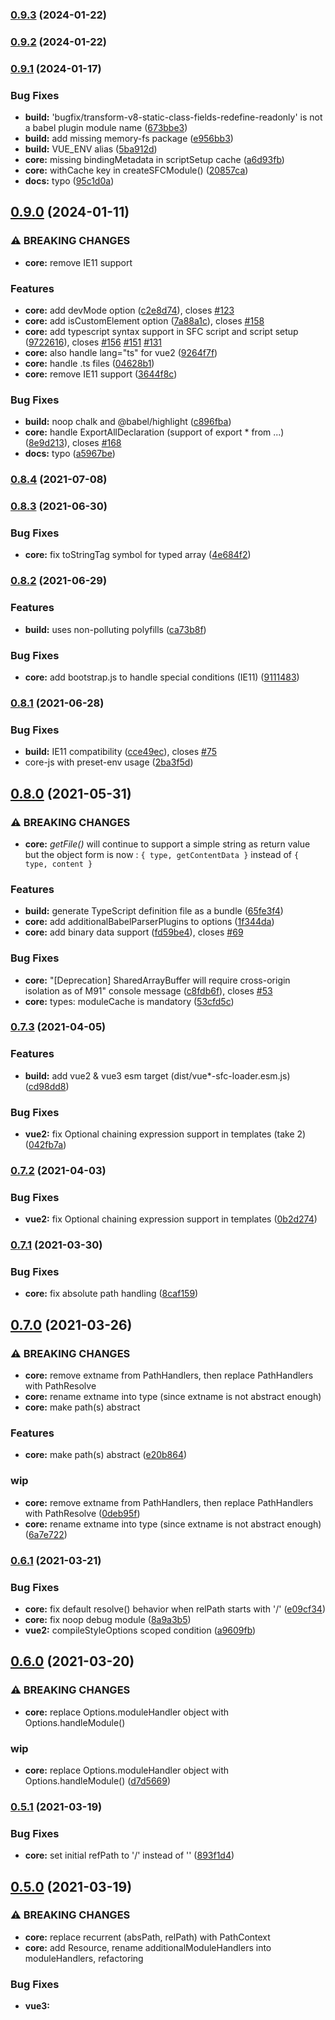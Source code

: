 
### [0.9.3](https://github.com/FranckFreiburger/vue3-sfc-loader/compare/v0.9.2...v0.9.3) (2024-01-22)

### [0.9.2](https://github.com/FranckFreiburger/vue3-sfc-loader/compare/v0.9.1...v0.9.2) (2024-01-22)

### [0.9.1](https://github.com/FranckFreiburger/vue3-sfc-loader/compare/v0.9.0...v0.9.1) (2024-01-17)


### Bug Fixes

* **build:** 'bugfix/transform-v8-static-class-fields-redefine-readonly' is not a babel plugin module name ([673bbe3](https://github.com/FranckFreiburger/vue3-sfc-loader/commit/673bbe3d6193ba419c71475a536de7db852193cf))
* **build:** add missing memory-fs package ([e956bb3](https://github.com/FranckFreiburger/vue3-sfc-loader/commit/e956bb33386bb08a2121a26387f84c8788851402))
* **build:** VUE_ENV alias ([5ba912d](https://github.com/FranckFreiburger/vue3-sfc-loader/commit/5ba912d9f3a2a6b16073ccaa308ff9006b765e26))
* **core:** missing bindingMetadata in scriptSetup cache ([a6d93fb](https://github.com/FranckFreiburger/vue3-sfc-loader/commit/a6d93fb60883ef21cd8fcea5161a4d63ccec2e4e))
* **core:** withCache key in createSFCModule() ([20857ca](https://github.com/FranckFreiburger/vue3-sfc-loader/commit/20857ca425d36005307cfc5e7e51275ed93c42f7))
* **docs:** typo ([95c1d0a](https://github.com/FranckFreiburger/vue3-sfc-loader/commit/95c1d0aeda9f1e1e482018ea1d030193edaed302))

## [0.9.0](https://github.com/FranckFreiburger/vue3-sfc-loader/compare/v0.8.4...v0.9.0) (2024-01-11)


### ⚠ BREAKING CHANGES

* **core:** remove IE11 support

### Features

* **core:** add devMode option ([c2e8d74](https://github.com/FranckFreiburger/vue3-sfc-loader/commit/c2e8d7435d7221d751e51679bfbe0c2dafed607f)), closes [#123](https://github.com/FranckFreiburger/vue3-sfc-loader/issues/123)
* **core:** add isCustomElement option ([7a88a1c](https://github.com/FranckFreiburger/vue3-sfc-loader/commit/7a88a1c484b7ee9b16af7ae0531631fc0876ff95)), closes [#158](https://github.com/FranckFreiburger/vue3-sfc-loader/issues/158)
* **core:** add typescript syntax support in SFC script and script setup ([9722616](https://github.com/FranckFreiburger/vue3-sfc-loader/commit/9722616af301819a80eeb8b4e454023d143078c9)), closes [#156](https://github.com/FranckFreiburger/vue3-sfc-loader/issues/156) [#151](https://github.com/FranckFreiburger/vue3-sfc-loader/issues/151) [#131](https://github.com/FranckFreiburger/vue3-sfc-loader/issues/131)
* **core:** also handle lang="ts" for vue2 ([9264f7f](https://github.com/FranckFreiburger/vue3-sfc-loader/commit/9264f7f4c63457b7ef17cf7bd32f3d1654aaf4dc))
* **core:** handle .ts files ([04628b1](https://github.com/FranckFreiburger/vue3-sfc-loader/commit/04628b11e0eba80287f16a4a4cabe434932ee565))
* **core:** remove IE11 support ([3644f8c](https://github.com/FranckFreiburger/vue3-sfc-loader/commit/3644f8c3c005a1537f62cc592ccfa1846647b959))


### Bug Fixes

* **build:** noop chalk and @babel/highlight ([c896fba](https://github.com/FranckFreiburger/vue3-sfc-loader/commit/c896fbab5f28096da2dfc5dde1cf629dca75fb43))
* **core:** handle ExportAllDeclaration (support of export * from ...) ([8e9d213](https://github.com/FranckFreiburger/vue3-sfc-loader/commit/8e9d213521ceec93a4062efab8d0fbf1fcd63645)), closes [#168](https://github.com/FranckFreiburger/vue3-sfc-loader/issues/168)
* **docs:** typo ([a5967be](https://github.com/FranckFreiburger/vue3-sfc-loader/commit/a5967be18def9643b51cc8cd070f032fd1520d75))

### [0.8.4](https://github.com/FranckFreiburger/vue3-sfc-loader/compare/v0.8.3...v0.8.4) (2021-07-08)

### [0.8.3](https://github.com/FranckFreiburger/vue3-sfc-loader/compare/v0.8.2...v0.8.3) (2021-06-30)


### Bug Fixes

* **core:** fix toStringTag symbol for typed array ([4e684f2](https://github.com/FranckFreiburger/vue3-sfc-loader/commit/4e684f244f2322cce7477c22c4e7ad1a9b158c3b))

### [0.8.2](https://github.com/FranckFreiburger/vue3-sfc-loader/compare/v8.0.1...v0.8.2) (2021-06-29)


### Features

* **build:** uses non-polluting polyfills ([ca73b8f](https://github.com/FranckFreiburger/vue3-sfc-loader/commit/ca73b8f40321770d3256e565fa5dbc998a5bee5c))


### Bug Fixes

* **core:** add bootstrap.js to handle special conditions (IE11) ([9111483](https://github.com/FranckFreiburger/vue3-sfc-loader/commit/9111483e48a5a63a29cd40c05390939f913abf71))

### [0.8.1](https://github.com/FranckFreiburger/vue3-sfc-loader/compare/v0.8.0...v0.8.1) (2021-06-28)


### Bug Fixes

* **build:** IE11 compatibility ([cce49ec](https://github.com/FranckFreiburger/vue3-sfc-loader/commit/cce49ec23a848822a058ceb586d0a0a502204c28)), closes [#75](https://github.com/FranckFreiburger/vue3-sfc-loader/issues/75)
* core-js with preset-env usage ([2ba3f5d](https://github.com/FranckFreiburger/vue3-sfc-loader/commit/2ba3f5dbf85900b9c6c4cceb37aa1c69ba2c44cf))

## [0.8.0](https://github.com/FranckFreiburger/vue3-sfc-loader/compare/v0.7.3...v0.8.0) (2021-05-31)


### ⚠ BREAKING CHANGES

* **core:** *getFile()* will continue to support a simple string as return value but the object form is now : `{ type, getContentData }` instead of `{ type, content }`

### Features

* **build:** generate TypeScript definition file as a bundle ([65fe3f4](https://github.com/FranckFreiburger/vue3-sfc-loader/commit/65fe3f4e448d926afb388550e230d22fb3b06dfc))
* **core:** add additionalBabelParserPlugins to options ([1f344da](https://github.com/FranckFreiburger/vue3-sfc-loader/commit/1f344da95b21ff51571e7d6e3797ff42cb589813))
* **core:** add binary data support ([fd59be4](https://github.com/FranckFreiburger/vue3-sfc-loader/commit/fd59be499fc8c1e9ae86311294f1b6363679479e)), closes [#69](https://github.com/FranckFreiburger/vue3-sfc-loader/issues/69)


### Bug Fixes

* **core:** "[Deprecation] SharedArrayBuffer will require cross-origin isolation as of M91" console message ([c8fdb6f](https://github.com/FranckFreiburger/vue3-sfc-loader/commit/c8fdb6f26cc80dbdc7f9de2a3926df3c5af0cc01)), closes [#53](https://github.com/FranckFreiburger/vue3-sfc-loader/issues/53)
* **core:** types: moduleCache is mandatory ([53cfd5c](https://github.com/FranckFreiburger/vue3-sfc-loader/commit/53cfd5c72aced3eb2ac0204b0e3b1fd4f933ee54))

### [0.7.3](https://github.com/FranckFreiburger/vue3-sfc-loader/compare/v0.7.2...v0.7.3) (2021-04-05)


### Features

* **build:** add vue2 & vue3 esm target (dist/vue*-sfc-loader.esm.js) ([cd98dd8](https://github.com/FranckFreiburger/vue3-sfc-loader/commit/cd98dd8e2ba527ce2a794d919f7e04d114145685))


### Bug Fixes

* **vue2:** fix Optional chaining expression support in templates (take 2) ([042fb7a](https://github.com/FranckFreiburger/vue3-sfc-loader/commit/042fb7a2258d1cec6648d75a1b73b1bc14d959f3))

### [0.7.2](https://github.com/FranckFreiburger/vue3-sfc-loader/compare/v0.7.1...v0.7.2) (2021-04-03)


### Bug Fixes

* **vue2:** fix Optional chaining expression support in templates ([0b2d274](https://github.com/FranckFreiburger/vue3-sfc-loader/commit/0b2d2746574c0d1b8fbd1c55ff83d010d88a59fd))

### [0.7.1](https://github.com/FranckFreiburger/vue3-sfc-loader/compare/v0.7.0...v0.7.1) (2021-03-30)


### Bug Fixes

* **core:** fix absolute path handling ([8caf159](https://github.com/FranckFreiburger/vue3-sfc-loader/commit/8caf159e664c45b7b92ecc60890ebb97961fb499))

## [0.7.0](https://github.com/FranckFreiburger/vue3-sfc-loader/compare/v0.6.1...v0.7.0) (2021-03-26)


### ⚠ BREAKING CHANGES

* **core:** remove extname from PathHandlers, then replace PathHandlers with PathResolve
* **core:** rename extname into type (since extname is not abstract enough)
* **core:** make path(s) abstract

### Features

* **core:** make path(s) abstract ([e20b864](https://github.com/FranckFreiburger/vue3-sfc-loader/commit/e20b86494abe5522cfe20b9d607f8ff54a0d7af5))


### wip

* **core:** remove extname from PathHandlers, then replace PathHandlers with PathResolve ([0deb95f](https://github.com/FranckFreiburger/vue3-sfc-loader/commit/0deb95f3ef061625a642b2db59c6b71248e5b34c))
* **core:** rename extname into type (since extname is not abstract enough) ([6a7e722](https://github.com/FranckFreiburger/vue3-sfc-loader/commit/6a7e72252d0957c9880bf7c32ae1afe245caec34))

### [0.6.1](https://github.com/FranckFreiburger/vue3-sfc-loader/compare/v0.6.0...v0.6.1) (2021-03-21)


### Bug Fixes

* **core:** fix default resolve() behavior when relPath starts with '/' ([e09cf34](https://github.com/FranckFreiburger/vue3-sfc-loader/commit/e09cf3496ece8be62985a220802c0afbd9a7b3f5))
* **core:** fix noop debug module ([8a9a3b5](https://github.com/FranckFreiburger/vue3-sfc-loader/commit/8a9a3b57bc9a957ab1810faa2ef5f88700ce43a1))
* **vue2:** compileStyleOptions scoped condition ([a9609fb](https://github.com/FranckFreiburger/vue3-sfc-loader/commit/a9609fbcfd8c046f5da8f137d8c5cd830c71635c))

## [0.6.0](https://github.com/FranckFreiburger/vue3-sfc-loader/compare/v0.5.1...v0.6.0) (2021-03-20)


### ⚠ BREAKING CHANGES

* **core:** replace Options.moduleHandler object with Options.handleModule()

### wip

* **core:** replace Options.moduleHandler object with Options.handleModule() ([d7d5669](https://github.com/FranckFreiburger/vue3-sfc-loader/commit/d7d5669969bd9d03a2eeb31cc2f92c68695199a6))

### [0.5.1](https://github.com/FranckFreiburger/vue3-sfc-loader/compare/v0.5.0...v0.5.1) (2021-03-19)


### Bug Fixes

* **core:** set initial refPath to '/' instead of '' ([893f1d4](https://github.com/FranckFreiburger/vue3-sfc-loader/commit/893f1d4d6366942ada1965b25f06deca629c6bf1))

## [0.5.0](https://github.com/FranckFreiburger/vue3-sfc-loader/compare/v0.4.5...v0.5.0) (2021-03-19)


### ⚠ BREAKING CHANGES

* **core:** replace recurrent (absPath, relPath) with PathContext
* **core:** add Resource, rename additionalModuleHandlers into moduleHandlers, refactoring

### Bug Fixes

* **vue3:** <script setup> inlineTemplate ([7ceed8a](https://github.com/FranckFreiburger/vue3-sfc-loader/commit/7ceed8acce96b047895af016da2d5c5a63328928))
* **vue3:** <script setup> use bindingMetadata instead of inlineTemplate ([ce47cc1](https://github.com/FranckFreiburger/vue3-sfc-loader/commit/ce47cc1b0eee052a0db9f986ff01e7ae93618326))


### wip

* **core:** add Resource, rename additionalModuleHandlers into moduleHandlers, refactoring ([e77324a](https://github.com/FranckFreiburger/vue3-sfc-loader/commit/e77324a5260f921f894b19fc1dc01d0818145122))


* **core:** replace recurrent (absPath, relPath) with PathContext ([a5bdd2d](https://github.com/FranckFreiburger/vue3-sfc-loader/commit/a5bdd2d14e542d47e411f65efbbf3c140b7f270a))

### [0.4.5](https://github.com/FranckFreiburger/vue3-sfc-loader/compare/v0.4.4...v0.4.5) (2021-03-15)


### Bug Fixes

* **vue2:** fix vueVersion value ([8a58dc7](https://github.com/FranckFreiburger/vue3-sfc-loader/commit/8a58dc7651a92b08353dbe2ce6e0cf12b60fc235))

### [0.4.4](https://github.com/FranckFreiburger/vue3-sfc-loader/compare/v0.4.3...v0.4.4) (2021-03-15)


### Bug Fixes

* **vue3:** regression with `<script src=` handling (Fixes [#36](https://github.com/FranckFreiburger/vue3-sfc-loader/issues/36)) ([d3200d4](https://github.com/FranckFreiburger/vue3-sfc-loader/commit/d3200d467b7e629c3860a9912c4eba509792adb5))

### [0.4.3](https://github.com/FranckFreiburger/vue3-sfc-loader/compare/v0.4.2...v0.4.3) (2021-03-14)


### Bug Fixes

* **core:** cssVars support ([f112c45](https://github.com/FranckFreiburger/vue3-sfc-loader/commit/f112c451f0cb95b0fa17e4876f2ebb6ac60cf884))

### [0.4.2](https://github.com/FranckFreiburger/vue3-sfc-loader/compare/v0.4.1...v0.4.2) (2021-03-14)


### Features

* **core:** allow output bundle as es6 module (yarn run build --env libraryTargetModule) ([2cbe3e5](https://github.com/FranckFreiburger/vue3-sfc-loader/commit/2cbe3e5f562ad08167f92fd2f1d4c4976feaa5b7))


### Bug Fixes

* **vue2:** add jsx support ([c48e9e2](https://github.com/FranckFreiburger/vue3-sfc-loader/commit/c48e9e24614086c476bb4ee05dc288ec3f3d9b4d))
* **vue3:** fix jsx support ([5442edc](https://github.com/FranckFreiburger/vue3-sfc-loader/commit/5442edc876e5680b6d5c700eef32150bb0495c62))

### [0.4.1](https://github.com/FranckFreiburger/vue3-sfc-loader/compare/v0.3.1...v0.4.1) (2021-03-11)


### Features

* **core:** add vue2 support ([0851103](https://github.com/FranckFreiburger/vue3-sfc-loader/commit/0851103611227009d0179f349a7e4081d85cfd2a))

### [0.3.1](https://github.com/FranckFreiburger/vue3-sfc-loader/compare/v0.3.0...v0.3.1) (2021-03-03)


### Features

* **core:** add custom block support through customBlockHandler() ([1ce1e9b](https://github.com/FranckFreiburger/vue3-sfc-loader/commit/1ce1e9b2a42d94429b3cfda57c75e9138dd0c0ae))
* **core:** enable parallel dependencies downloading ([79846a8](https://github.com/FranckFreiburger/vue3-sfc-loader/commit/79846a88bf1250688eeee88a85f9f0c79e880d7a))

## [0.3.0](https://github.com/FranckFreiburger/vue3-sfc-loader/compare/v0.2.22...v0.3.0) (2021-02-21)


### ⚠ BREAKING CHANGES

* **core:** loadModule() `options` argument is not mutated any more.

### Features

* **core:** abstraction of path management ([b647cb3](https://github.com/FranckFreiburger/vue3-sfc-loader/commit/b647cb39a7b8ee9f591e3d9a3a77e9d26f56eeb9))


### wip

* **core:** enhance loadModule() options management. ([913a616](https://github.com/FranckFreiburger/vue3-sfc-loader/commit/913a6169e248ce6531ba523cb30c36ab814029bf))

### [0.2.22](https://github.com/FranckFreiburger/vue3-sfc-loader/compare/v0.2.21...v0.2.22) (2021-01-23)


### Bug Fixes

* **core:** enable template text interpolation delimiters configuration ([9eb3d33](https://github.com/FranckFreiburger/vue3-sfc-loader/commit/9eb3d337da6e97dae4e0bc0f2e685b409ab6cf05))

### [0.2.21](https://github.com/FranckFreiburger/vue3-sfc-loader/compare/v0.2.20...v0.2.21) (2020-12-14)


### Bug Fixes

* **code:** add missing await ([7290217](https://github.com/FranckFreiburger/vue3-sfc-loader/commit/7290217f35e00e70df7339c38c70123cfee00eab))
* **config:** revert disabling @babel/helpers since it is required ([f767bc4](https://github.com/FranckFreiburger/vue3-sfc-loader/commit/f767bc4f1daa60726dd518dcbc12e7dde067f3e7))

### [0.2.20](https://github.com/FranckFreiburger/vue3-sfc-loader/compare/v0.2.19...v0.2.20) (2020-12-13)


### Features

* **docs:** add stylus example ([1fe4d4f](https://github.com/FranckFreiburger/vue3-sfc-loader/commit/1fe4d4f2f672fc86b27a794fc252a550314a376d))


### Bug Fixes

* **core:** avoid useless template scoped (data-v-...) when (style) scope is not required ([f9c9fe7](https://github.com/FranckFreiburger/vue3-sfc-loader/commit/f9c9fe7f715ef115b697c3388bde30e61b621391))
* **docs:** fix vue3-sfc-loader.js link ([0333913](https://github.com/FranckFreiburger/vue3-sfc-loader/commit/0333913d3bb1c1d77226320c8da71f161f1af1a1))

### [0.2.19](https://github.com/FranckFreiburger/vue3-sfc-loader/compare/v0.2.18...v0.2.19) (2020-12-10)


### Bug Fixes

* **core:** Options.loadModule() return type ([afea8bf](https://github.com/FranckFreiburger/vue3-sfc-loader/commit/afea8bf7ea799fb3ab60d830e89255b191fda726))

### [0.2.18](https://github.com/FranckFreiburger/vue3-sfc-loader/compare/v0.2.17...v0.2.18) (2020-12-08)


### Bug Fixes

* **build:** issue with cross-env-shell and `$npm_package_version` ([72c1539](https://github.com/FranckFreiburger/vue3-sfc-loader/commit/72c1539d08fa506ea1dd704a71fc96862a4ba614))
* **build:** issue with cross-env-shell and `$npm_package_version` ([b2f09c7](https://github.com/FranckFreiburger/vue3-sfc-loader/commit/b2f09c78a1b1a1425ffdf7d6a86105fd2dce3113))
* **core:** allow `descriptor.template.lang` and `descriptor.styles.*.lang` to be dynamically loaded. ([25af387](https://github.com/FranckFreiburger/vue3-sfc-loader/commit/25af3875cfbd35ad94613f04aef538951452b4f3))

### [0.2.17](https://github.com/FranckFreiburger/vue3-sfc-loader/compare/v0.2.16...v0.2.17) (2020-12-08)


### Features

* **core:** enhance moduleCache management ([4ab1dbd](https://github.com/FranckFreiburger/vue3-sfc-loader/commit/4ab1dbda918276a0d7f7d2784537d5cc5f6e360f))


### Bug Fixes

* **core:** call addStyle() with scopeId only if style is scoped ([cd10f83](https://github.com/FranckFreiburger/vue3-sfc-loader/commit/cd10f8344a0dcd3ba6a44733c5feb3e45bc3671b))
* **core:** fix import() path resolution ([33af5e9](https://github.com/FranckFreiburger/vue3-sfc-loader/commit/33af5e96a68ce077a1de80222a042b48247323c4))
* **core:** fix module cache handling ([80907a4](https://github.com/FranckFreiburger/vue3-sfc-loader/commit/80907a40d68759db35d9af3696828c47444e4dc6))

### [0.2.16](https://github.com/FranckFreiburger/vue3-sfc-loader/compare/v0.2.15...v0.2.16) (2020-12-07)


### Bug Fixes

* **build:** enable babel-loader sourceMap ([9fe51af](https://github.com/FranckFreiburger/vue3-sfc-loader/commit/9fe51afb9a7614b6272248384e9438973ced2045))
* **build:** enable ts sourceMap (through ts-loader) ([a09ec5e](https://github.com/FranckFreiburger/vue3-sfc-loader/commit/a09ec5e762f681f917bff8c4206352dbe754c28e))

### [0.2.15](https://github.com/FranckFreiburger/vue3-sfc-loader/compare/v0.2.14...v0.2.15) (2020-12-03)


### Features

* **core:** now, getFile() may return the file content or an object `{ content, extname }` ([292db5f](https://github.com/FranckFreiburger/vue3-sfc-loader/commit/292db5f9cc98d0b9c86588af42278d191add8508))

### [0.2.14](https://github.com/FranckFreiburger/vue3-sfc-loader/compare/v0.2.13...v0.2.14) (2020-11-30)


### Bug Fixes

* **build:** restore @babel/highlight that is required by @babel/code-frame ([c728343](https://github.com/FranckFreiburger/vue3-sfc-loader/commit/c728343e3494c47edad81c9c090bcdbd5b3d0ff8))
* **docs:** fix/enhance "more complete API usage example" example ([61cfe04](https://github.com/FranckFreiburger/vue3-sfc-loader/commit/61cfe04aad90f0fee38cb5296a27062cbea787bc))

### [0.2.13](https://github.com/FranckFreiburger/vue3-sfc-loader/compare/v0.2.12...v0.2.13) (2020-11-30)


### Features

* **build:** add more --env options for bundle build ([1971ac1](https://github.com/FranckFreiburger/vue3-sfc-loader/commit/1971ac123b1c98b22882ba4541375cd0ba7c03fa))


### Bug Fixes

* **core:** in a Vue component, allow missing `<template>`, `<script>` and `<style>` blocks ([3882746](https://github.com/FranckFreiburger/vue3-sfc-loader/commit/3882746cac190199a0809d6d3d4c97af687a7f67))

### [0.2.12](https://github.com/FranckFreiburger/vue3-sfc-loader/compare/v0.2.11...v0.2.12) (2020-11-29)


### Features

* **core:** add code-frame in compilation errors for template, style, SFC script ad imported scripts ([521bea6](https://github.com/FranckFreiburger/vue3-sfc-loader/commit/521bea6f33f75b256ce2e8c28b0e21c4d023c887))

### [0.2.11](https://github.com/FranckFreiburger/vue3-sfc-loader/compare/v0.2.10...v0.2.11) (2020-11-28)


### Features

* **core:** loadModule() throw when a mandatory option is not defined. ([1f62eac](https://github.com/FranckFreiburger/vue3-sfc-loader/commit/1f62eac14972e25833eacb5781b7c9ee7283254c))
* **workflow:** add evalHtmlComments.js tool ([c86208b](https://github.com/FranckFreiburger/vue3-sfc-loader/commit/c86208bb4cd84686d615c74e29977da11c15a9f4))

### [0.2.10](https://github.com/FranckFreiburger/vue3-sfc-loader/compare/v0.2.8...v0.2.10) (2020-11-28)


### Features

* **core:** add code frame in JS code compilation error reports ([caa2d0d](https://github.com/FranckFreiburger/vue3-sfc-loader/commit/caa2d0ddea2d9ea3000afea83f4d457bbdaf4da7))
* **core:** report JS code compilation errors through options.log() ([c806016](https://github.com/FranckFreiburger/vue3-sfc-loader/commit/c8060167b9a74f77efc8b1fe9efb0a20135634cc))

### [0.2.8](https://github.com/FranckFreiburger/vue3-sfc-loader/compare/v0.2.7...v0.2.8) (2020-11-27)


### Bug Fixes

* **core:** add missing scoped option in sfc_compileTemplate() call ([ed99480](https://github.com/FranckFreiburger/vue3-sfc-loader/commit/ed994807f3b294a2fd9a5b98cfd9ac993ffb2fe8))
* **docs:** unpkg.com CDN url ([06f0378](https://github.com/FranckFreiburger/vue3-sfc-loader/commit/06f0378e27d7e03eeac16558d8b8bfcc3d82c584))

### [0.2.7](https://github.com/FranckFreiburger/vue3-sfc-loader/compare/v0.2.3...v0.2.7) (2020-11-27)


### Features

* **core:** export the version of the library ([4e1b1c7](https://github.com/FranckFreiburger/vue3-sfc-loader/commit/4e1b1c705c9454c58783521e877035e93ab19339))

### [0.2.3](https://github.com/FranckFreiburger/vue3-sfc-loader/compare/v0.2.2...v0.2.3) (2020-11-26)

### [0.2.2](https://github.com/FranckFreiburger/vue3-sfc-loader/compare/v0.2.1...v0.2.2) (2020-11-26)

### [0.2.1](https://github.com/FranckFreiburger/vue3-sfc-loader/compare/v0.2.0...v0.2.1) (2020-11-26)


### Bug Fixes

* **workflow:** exclude **/node_modules/ from npm package ([898ec6a](https://github.com/FranckFreiburger/vue3-sfc-loader/commit/898ec6a98eb8267b30b3310ca84413bdf11a0395))

# [0.2.0](https://github.com/FranckFreiburger/vue3-sfc-loader/compare/v0.1.0...v0.2.0) (2020-11-26)


### Features

* **doc:** add package version in the final package (see BannerPlugin) ([484f83e](https://github.com/FranckFreiburger/vue3-sfc-loader/commit/484f83e4a33d013f114ec1818fa212c5ddd0dba0))


### Reverts

* Revert "chore(workflow): enhancements" ([633d9a5](https://github.com/FranckFreiburger/vue3-sfc-loader/commit/633d9a51865fdd658921695b95ec271828b7dce0))
